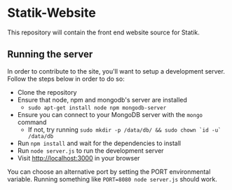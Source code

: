 Statik-Website
==============
This repository will contain the front end website source for Statik.

Running the server
------------------

In order to contribute to the site, you'll want to setup a development server. Follow the steps below in order to do so:

* Clone the repository
* Ensure that node, npm and mongodb's server are installed
  * `sudo apt-get install node npm mongodb-server`
* Ensure you can connect to your MongoDB server with the `mongo` command
  * If not, try running ``sudo mkdir -p /data/db/ && sudo chown `id -u` /data/db``
* Run `npm install` and wait for the dependencies to install
* Run `node server.js` to run the development server
* Visit [http://localhost:3000](http://localhost:3000) in your browser

You can choose an alternative port by setting the PORT environmental variable. Running something like `PORT=8080 node server.js` should work.
